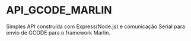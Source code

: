 # API_GCODE_MARLIN
Simples API construída com Express(Node.js) e comunicação Serial para envio de GCODE para o framework Marlin.
